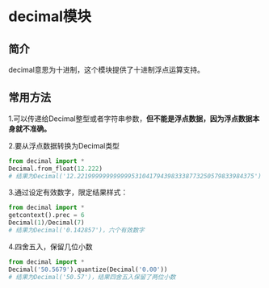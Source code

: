 # decimal模块
## 简介
decimal意思为十进制，这个模块提供了十进制浮点运算支持。

## 常用方法
1.可以传递给Decimal整型或者字符串参数，**但不能是浮点数据，因为浮点数据本身就不准确。**

2.要从浮点数据转换为Decimal类型

```python
from decimal import *
Decimal.from_float(12.222)
# 结果为Decimal('12.2219999999999995310417943983338773250579833984375')
```

3.通过设定有效数字，限定结果样式：

```python
from decimal import *
getcontext().prec = 6
Decimal(1)/Decimal(7)
# 结果为Decimal('0.142857')，六个有效数字
```

4.四舍五入，保留几位小数

```python
from decimal import *
Decimal('50.5679').quantize(Decimal('0.00'))
# 结果为Decimal('50.57')，结果四舍五入保留了两位小数
```
